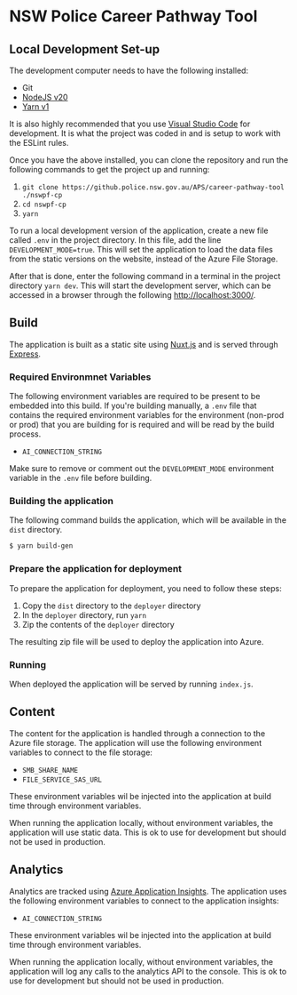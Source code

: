 # NSW Police Career Pathway Tool

## Local Development Set-up

The development computer needs to have the following installed:
* Git
* [NodeJS v20](https://nodejs.org/en)
* [Yarn v1](https://classic.yarnpkg.com/en/docs/install)

It is also highly recommended that you use [Visual Studio Code](https://code.visualstudio.com/) for development. It is what the project was coded in and is setup to work with the ESLint rules.

Once you have the above installed, you can clone the repository and run the following commands to get the project up and running:

1.	`git clone https://github.police.nsw.gov.au/APS/career-pathway-tool ./nswpf-cp`
2.	`cd nswpf-cp`
3.	`yarn`

To run a local development version of the application, create a new file called `.env` in the project directory. In this file, add the line `DEVELOPMENT_MODE=true`. This will set the application to load the data files from the static versions on the website, instead of the Azure File Storage. 

After that is done, enter the following command in a terminal in the project directory `yarn dev`. This will start the development server, which can be accessed in a browser through the following [http://localhost:3000/](http://localhost:3000/).

## Build

The application is built as a static site using [Nuxt.js](https://nuxtjs.org) and is served through [Express](https://expressjs.com).

### Required Environmnet Variables

The following environment variables are required to be present to be embedded into this build. If you're building manually, a `.env` file that contains the required environment variables for the environment (non-prod or prod) that you are building for is required and will be read by the build process.

- `AI_CONNECTION_STRING`

Make sure to remove or comment out the `DEVELOPMENT_MODE` environment variable in the `.env` file before building.

### Building the application

The following command builds the application, which will be available in the `dist` directory.

```bash
$ yarn build-gen
```

### Prepare the application for deployment

To prepare the application for deployment, you need to follow these steps:

1. Copy the `dist` directory to the `deployer` directory
2. In the `deployer` directory, run `yarn`
3. Zip the contents of the `deployer` directory

The resulting zip file will be used to deploy the application into Azure.

### Running

When deployed the application will be served by running `index.js`.

## Content

The content for the application is handled through a connection to the Azure file storage. The application will use the following environment variables to connect to the file storage:

- `SMB_SHARE_NAME`
- `FILE_SERVICE_SAS_URL`

These environment variables wil be injected into the application at build time through environment variables. 

When running the application locally, without environment variables, the application will use static data. This is ok to use for development but should not be used in production.

## Analytics

Analytics are tracked using [Azure Application Insights](https://docs.microsoft.com/en-us/azure/azure-monitor/app/app-insights-overview). The application uses the following environment variables to connect to the application insights:

- `AI_CONNECTION_STRING`

These environment variables wil be injected into the application at build time through environment variables. 

When running the application locally, without environment variables, the application will log any calls to the analytics API to the console. This is ok to use for development but should not be used in production.